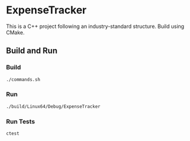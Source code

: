 # ExpenseTracker

This is a C++ project following an industry-standard structure. Build using CMake.

## Build and Run

### Build
```bash
./commands.sh
```

### Run
```bash
./build/Linux64/Debug/ExpenseTracker
```

### Run Tests
```bash
ctest
```
